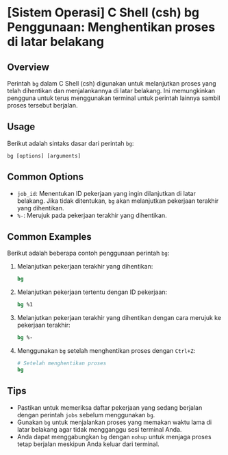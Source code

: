 # [Sistem Operasi] C Shell (csh) bg Penggunaan: Menghentikan proses di latar belakang

## Overview
Perintah `bg` dalam C Shell (csh) digunakan untuk melanjutkan proses yang telah dihentikan dan menjalankannya di latar belakang. Ini memungkinkan pengguna untuk terus menggunakan terminal untuk perintah lainnya sambil proses tersebut berjalan.

## Usage
Berikut adalah sintaks dasar dari perintah `bg`:

```
bg [options] [arguments]
```

## Common Options
- `job_id`: Menentukan ID pekerjaan yang ingin dilanjutkan di latar belakang. Jika tidak ditentukan, `bg` akan melanjutkan pekerjaan terakhir yang dihentikan.
- `%-`: Merujuk pada pekerjaan terakhir yang dihentikan.

## Common Examples
Berikut adalah beberapa contoh penggunaan perintah `bg`:

1. Melanjutkan pekerjaan terakhir yang dihentikan:
   ```csh
   bg
   ```

2. Melanjutkan pekerjaan tertentu dengan ID pekerjaan:
   ```csh
   bg %1
   ```

3. Melanjutkan pekerjaan terakhir yang dihentikan dengan cara merujuk ke pekerjaan terakhir:
   ```csh
   bg %-
   ```

4. Menggunakan `bg` setelah menghentikan proses dengan `Ctrl+Z`:
   ```csh
   # Setelah menghentikan proses
   bg
   ```

## Tips
- Pastikan untuk memeriksa daftar pekerjaan yang sedang berjalan dengan perintah `jobs` sebelum menggunakan `bg`.
- Gunakan `bg` untuk menjalankan proses yang memakan waktu lama di latar belakang agar tidak mengganggu sesi terminal Anda.
- Anda dapat menggabungkan `bg` dengan `nohup` untuk menjaga proses tetap berjalan meskipun Anda keluar dari terminal.